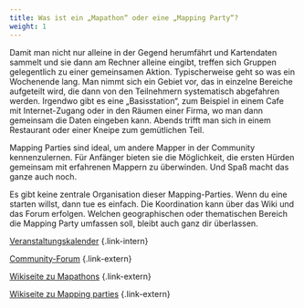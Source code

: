 ```yaml
---
title: Was ist ein „Mapathon“ oder eine „Mapping Party“?
weight: 1
---
```


Damit man nicht nur alleine in der Gegend herumfährt und Kartendaten sammelt
und sie dann am Rechner alleine eingibt, treffen sich Gruppen gelegentlich zu
einer gemeinsamen Aktion. Typischerweise geht so was ein Wochenende lang. Man
nimmt sich ein Gebiet vor, das in einzelne Bereiche aufgeteilt wird, die dann
von den Teilnehmern systematisch abgefahren werden. Irgendwo gibt es eine
„Basisstation“, zum Beispiel in einem Cafe mit Internet-Zugang oder in den
Räumen einer Firma, wo man dann gemeinsam die Daten eingeben kann. Abends
trifft man sich in einem Restaurant oder einer Kneipe zum gemütlichen Teil.

Mapping Parties sind ideal, um andere Mapper in der Community kennenzulernen.
Für Anfänger bieten sie die Möglichkeit, die ersten Hürden gemeinsam mit
erfahrenen Mappern zu überwinden. Und Spaß macht das ganze auch noch.

Es gibt keine zentrale Organisation dieser Mapping-Parties. Wenn du eine
starten willst, dann tue es einfach. Die Koordination kann über das Wiki und
das Forum erfolgen. Welchen geographischen oder thematischen Bereich die
Mapping Party umfassen soll, bleibt auch ganz dir überlassen.

[Veranstaltungskalender](/veranstaltungen/)
{.link-intern}

[Community-Forum](https://community.openstreetmap.org/)
{.link-extern}

[Wikiseite zu Mapathons](https://wiki.openstreetmap.org/wiki/Mapathon)
{.link-extern}

[Wikiseite zu Mapping parties](https://wiki.openstreetmap.org/wiki/Mapping_parties)
{.link-extern}
